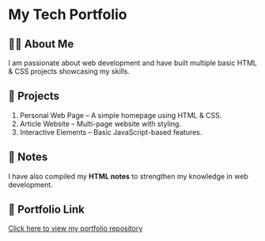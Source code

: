 # My Tech Portfolio

## 🧑‍💻 About Me
I am passionate about web development and have built multiple basic HTML & CSS projects showcasing my skills.  

## 📌 Projects
1. Personal Web Page – A simple homepage using HTML & CSS.
2. Article Website – Multi-page website with styling.
3. Interactive Elements – Basic JavaScript-based features.  

## 📂 Notes
I have also compiled my **HTML notes** to strengthen my knowledge in web development.  

## 🔗 Portfolio Link
[Click here to view my portfolio repository](your-repository-link)  
